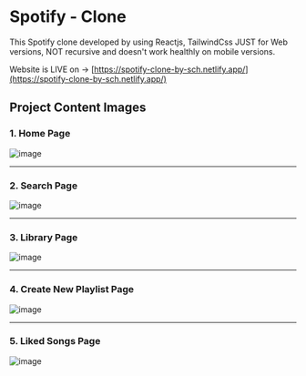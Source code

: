 # Spotify - Clone

This Spotify clone developed by using Reactjs, TailwindCss JUST for Web versions, NOT recursive and doesn't work healthly on mobile versions.

Website is LIVE on -> [https://spotify-clone-by-sch.netlify.app/](https://spotify-clone-by-sch.netlify.app/)

## Project Content Images

### 1. Home Page

![image](https://github.com/Charyyev17/spotify-clone/assets/66562485/a6124689-ea09-49e1-97d7-58ec265818b9)

-----------------------------------------------------------------------------------------------------------------------------

### 2. Search Page

![image](https://github.com/Charyyev17/spotify-clone/assets/66562485/0c528eb9-6ece-43db-94c3-10e58c9386e0)

-----------------------------------------------------------------------------------------------------------------------------

### 3. Library Page

![image](https://github.com/Charyyev17/spotify-clone/assets/66562485/8c52bf10-dd62-4e8c-8680-1c8d86e2c258)

-----------------------------------------------------------------------------------------------------------------------------

### 4. Create New Playlist Page

![image](https://github.com/Charyyev17/spotify-clone/assets/66562485/126f9e42-9f1e-4b5f-9903-0b2d45204d3d)

-----------------------------------------------------------------------------------------------------------------------------

### 5. Liked Songs Page

![image](https://github.com/Charyyev17/spotify-clone/assets/66562485/a806d549-42e6-444c-9fce-3b58125a5402)
